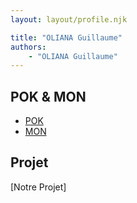 ```yaml
---
layout: layout/profile.njk

title: "OLIANA Guillaume"
authors:
    - "OLIANA Guillaume"
---
```




## POK & MON

- [POK](./pok)
- [MON](./mon)

## Projet

[Notre Projet]
